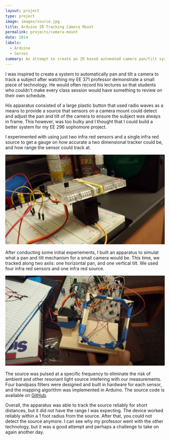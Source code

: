 ```yaml
---
layout: project
type: project
image: images/source.jpg
title: Arduino IR Tracking Camera Mount
permalink: projects/camera-mount
date: 2014
labels:
  - Arduino
  - Servos
summary: An attempt to create an IR based automated camera pan/tilt system.
---
```


I was inspired to create a system to automatically pan and tilt a camera to track a subject after watching my EE 371 professor demonstrate a small piece of technology. He would often record his lectures so that students who couldn't make every class session would have something to review on their own schedule.

His apparatus consisted of a large plastic button that used radio waves as a means to provide a source that sensors on a camera mount could detect and adjust the pan and tilt of the camera to ensure the subject was always in frame. This however, was too bulky and I thought that I could build a better system for my EE 296 sophomore project.

I experimented with using just two infra red sensors and a single infra red source to get a gauge on how accurate a two dimensional tracker could be, and how range the sensor could track at.

<img class="ui medium right floated rounded image" src="../images/two_sensors.jpg">

After conducting some initial experiements, I built an apparatus to simulat what a pan and tilt mechanism for a small camera would be. This time, we tracked along two axiis: one horizontal pan, and one vertical tilt. We used four infra red sensors and one infra red source.

<img class ="ui medium right floated rounded image" src="../images/apparatus.jpg">

The source was pulsed at a specific frequency to eliminate the risk of ambient and other resonant light source intefering with our measurements. Four bandpass filters were designed and built in hardware for each sensor, and the mapping algorithm was implemented in Arduino. The source code is available on <a href="http://www.github.com/jameyia/camera_mount">GitHub</a>.

Overall, the apparatus was able to track the source reliably for short distances, but it did not have the range I was expecting. The device worked reliably within a 1 foot radius from the source. After that, you could not detect the source anymore. I can see why my professor went with the other technology, but it was a good attempt and perhaps a challenge to take on again another day.
